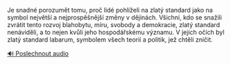 
Je snadné porozumět tomu, proč lidé pohlíželi na zlatý standard jako na symbol největší a nejprospěšnější změny v dějinách. Všichni, kdo se snažili zvrátit tento rozvoj blahobytu, míru, svobody a demokracie, zlatý standard nenáviděli, a to nejen kvůli jeho hospodářskému významu. V jejich očích byl zlatý standard labarum, symbolem všech teorií a politik, jež chtěli zničit.

[🔊 Poslechnout audio](/data/7-paragraphs/audio/chapter_86/para_001-Je-snadn-porozumt-tomu-pro-lid-pohleli-na-z.mp3)
